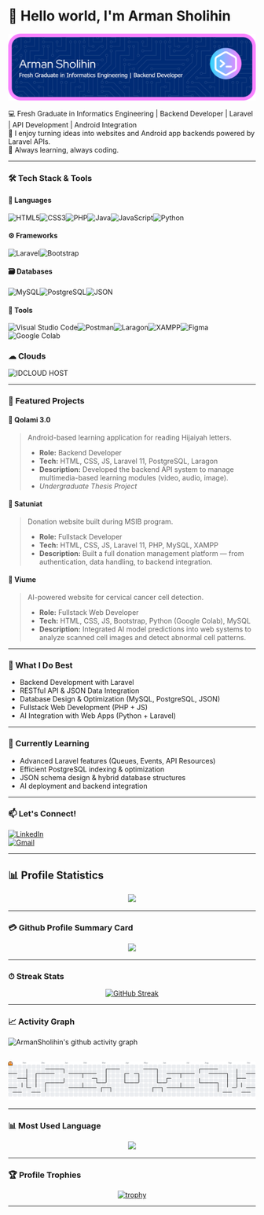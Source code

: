 # 👋 Hello world, I'm Arman Sholihin
![ArmanSholihin](img/github-header-banner1.png)  

💻 Fresh Graduate in Informatics Engineering | Backend Developer | Laravel | API Development | Android Integration  
💬 I enjoy turning ideas into websites and Android app backends powered by Laravel APIs.   
🌱 Always learning, always coding.  

---

### 🛠️ Tech Stack & Tools

#### 🧩 Languages
![HTML5](https://img.shields.io/badge/HTML5-E34F26?style=for-the-badge&logo=html5&logoColor=white)![CSS3](https://img.shields.io/badge/CSS3-1572B6?style=for-the-badge&logo=css3&logoColor=white)![PHP](https://img.shields.io/badge/PHP-777BB4?style=for-the-badge&logo=php&logoColor=white)![Java](https://img.shields.io/badge/Java-ED8B00?style=for-the-badge&logo=java&logoColor=white)![JavaScript](https://img.shields.io/badge/JavaScript-F7DF1E?style=for-the-badge&logo=javascript&logoColor=black)![Python](https://img.shields.io/badge/Python-3776AB?style=for-the-badge&logo=python&logoColor=white)

#### ⚙️ Frameworks
![Laravel](https://img.shields.io/badge/Laravel-FF2D20?style=for-the-badge&logo=laravel&logoColor=white)![Bootstrap](https://img.shields.io/badge/Bootstrap-7952B3?style=for-the-badge&logo=bootstrap&logoColor=white)

#### 🗃️ Databases
![MySQL](https://img.shields.io/badge/MySQL-4479A1?style=for-the-badge&logo=mysql&logoColor=white)![PostgreSQL](https://img.shields.io/badge/PostgreSQL-4169E1?style=for-the-badge&logo=postgresql&logoColor=white)![JSON](https://img.shields.io/badge/JSON-000000?style=for-the-badge&logo=json&logoColor=white)

#### 🧰 Tools
![Visual Studio Code](https://img.shields.io/badge/Visual%20Studio%20Code-007ACC?style=for-the-badge&logo=visualstudiocode&logoColor=white)![Postman](https://img.shields.io/badge/Postman-FF6C37?style=for-the-badge&logo=postman&logoColor=white)![Laragon](https://img.shields.io/badge/Laragon-0E83CD?style=for-the-badge&logo=laravel&logoColor=white)![XAMPP](https://img.shields.io/badge/XAMPP-FB7A24?style=for-the-badge&logo=xampp&logoColor=white)![Figma](https://img.shields.io/badge/Figma-F24E1E?style=for-the-badge&logo=figma&logoColor=white)![Google Colab](https://img.shields.io/badge/Google%20Colab-F9AB00?style=for-the-badge&logo=googlecolab&logoColor=black)

### ☁ Clouds
![IDCLOUD HOST](https://img.shields.io/badge/iCloud-3693F3?style=for-the-badge&logo=iCloud&logoColor=white)

---

### 💼 Featured Projects

#### 📱 **Qolami 3.0**
> Android-based learning application for reading Hijaiyah letters.  
> - **Role:** Backend Developer  
> - **Tech:** HTML, CSS, JS, Laravel 11, PostgreSQL, Laragon
> - **Description:** Developed the backend API system to manage multimedia-based learning modules (video, audio, image).  
> - *Undergraduate Thesis Project*  

#### 💸 **Satuniat**
> Donation website built during MSIB program.  
> - **Role:** Fullstack Developer  
> - **Tech:** HTML, CSS, JS, Laravel 11, PHP, MySQL, XAMPP  
> - **Description:** Built a full donation management platform — from authentication, data handling, to backend integration.  

#### 🧬 **Viume**
> AI-powered website for cervical cancer cell detection.  
> - **Role:** Fullstack Web Developer  
> - **Tech:** HTML, CSS, JS, Bootstrap, Python (Google Colab), MySQL  
> - **Description:** Integrated AI model predictions into web systems to analyze scanned cell images and detect abnormal cell patterns.  

---

### 🧩 What I Do Best
- Backend Development with Laravel  
- RESTful API & JSON Data Integration  
- Database Design & Optimization (MySQL, PostgreSQL, JSON)  
- Fullstack Web Development (PHP + JS)  
- AI Integration with Web Apps (Python + Laravel)  

---

### 🌱 Currently Learning
- Advanced Laravel features (Queues, Events, API Resources)  
- Efficient PostgreSQL indexing & optimization  
- JSON schema design & hybrid database structures  
- AI deployment and backend integration  

---

### 📫 Let's Connect!
[![LinkedIn](https://img.shields.io/badge/LinkedIn-Arman%20Sholihin-blue?style=flat-square&logo=linkedin)](https://www.linkedin.com/in/arman-sholihin)  
[![Gmail](https://img.shields.io/badge/Gmail-armansholihin%40gmail.com-red?style=flat-square&logo=gmail)](mailto:armansholihin@gmail.com)  

---

## 📊 Profile Statistics

<div align="center">

![](https://github-readme-stats.vercel.app/api?username=ArmanSholihin&theme=algolia&show_icons=true&count_private=true&bg_color=1e2b3c&border_color=B2E0FF&icon_color=95ccff&border_radius=20&include_all_commits=true&rank_icon=percentile&v=1)  

</div>

---

### 💳 Github Profile Summary Card

<div align="center">

![](https://github-profile-summary-cards.vercel.app/api/cards/profile-details?username=ArmanSholihin&theme=github_dark)

</div>

---

### ⏱ Streak Stats

<div align="center">

[![GitHub Streak](http://github-readme-streak-stats.herokuapp.com?user=ArmanSholihin&theme=dracula&background=1E2B3C&border=B2E0FF&stroke=000439&ring=95CCFF&fire=95CCFF&currStreakNum=95CCFF&sideNums=95CCFF&currStreakLabel=95CCFF&sideLabels=95CCFF&dates=FFFFFF)](https://git.io/streak-stats)

</div>

---

### 📈 Activity Graph

![ArmanSholihin's github activity graph](https://github-readme-activity-graph.vercel.app/graph?username=ArmanSholihin&theme=react-dark)

<br clear="both">

<picture>
  <source media="(prefers-color-scheme: dark)" height="200" srcset="https://raw.githubusercontent.com/ArmanSholihin/ArmanSholihin/output/pacman-contribution-graph-dark.svg">
  <source media="(prefers-color-scheme: light)" srcset="https://raw.githubusercontent.com/ArmanSholihin/ArmanSholihin/output/pacman-contribution-graph.svg">
  <img alt="pacman contribution graph" src="https://raw.githubusercontent.com/ArmanSholihin/ArmanSholihin/output/pacman-contribution-graph.svg">
</picture>

---

### 📊 Most Used Language

<div align="center">

![](https://github-readme-stats.vercel.app/api/top-langs?username=ArmanSholihin&show_icons=true&locale=en&layout=compact&theme=radical)

</div>

---

### 🏆 Profile Trophies

<div align="center">

[![trophy](https://github-profile-trophy.vercel.app/?username=ArmanSholihin&theme=onedark&title=-Reviews&no-frame=true&margin-w=4&margin-h=4)](https://github.com/ryo-ma/github-profile-trophy)

</div>

---

